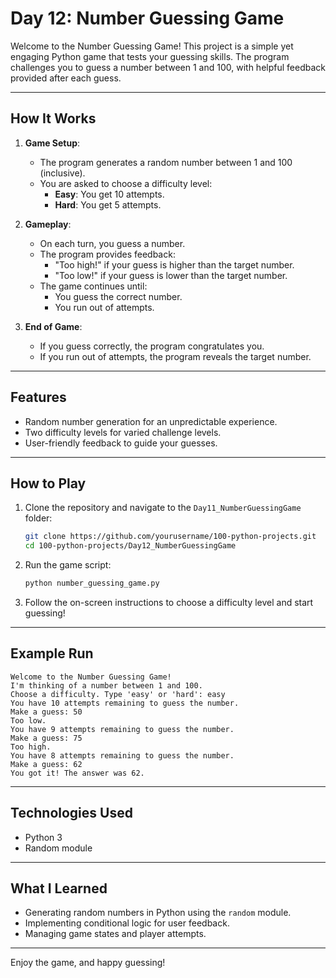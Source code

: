 # Day 12: Number Guessing Game

Welcome to the Number Guessing Game! This project is a simple yet engaging Python game that tests your guessing skills. The program challenges you to guess a number between 1 and 100, with helpful feedback provided after each guess.

---

## How It Works

1. **Game Setup**:
   - The program generates a random number between 1 and 100 (inclusive).
   - You are asked to choose a difficulty level:
     - **Easy**: You get 10 attempts.
     - **Hard**: You get 5 attempts.

2. **Gameplay**:
   - On each turn, you guess a number.
   - The program provides feedback:
     - "Too high!" if your guess is higher than the target number.
     - "Too low!" if your guess is lower than the target number.
   - The game continues until:
     - You guess the correct number.
     - You run out of attempts.

3. **End of Game**:
   - If you guess correctly, the program congratulates you.
   - If you run out of attempts, the program reveals the target number.

---

## Features

- Random number generation for an unpredictable experience.
- Two difficulty levels for varied challenge levels.
- User-friendly feedback to guide your guesses.

---

## How to Play

1. Clone the repository and navigate to the `Day11_NumberGuessingGame` folder:
   ```bash
   git clone https://github.com/yourusername/100-python-projects.git
   cd 100-python-projects/Day12_NumberGuessingGame
   ```

2. Run the game script:
   ```bash
   python number_guessing_game.py
   ```

3. Follow the on-screen instructions to choose a difficulty level and start guessing!

---

## Example Run

```text
Welcome to the Number Guessing Game!
I'm thinking of a number between 1 and 100.
Choose a difficulty. Type 'easy' or 'hard': easy
You have 10 attempts remaining to guess the number.
Make a guess: 50
Too low.
You have 9 attempts remaining to guess the number.
Make a guess: 75
Too high.
You have 8 attempts remaining to guess the number.
Make a guess: 62
You got it! The answer was 62.
```

---

## Technologies Used

- Python 3
- Random module

---

## What I Learned

- Generating random numbers in Python using the `random` module.
- Implementing conditional logic for user feedback.
- Managing game states and player attempts.

---

Enjoy the game, and happy guessing!


